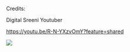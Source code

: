 Credits:

Digital Sreeni Youtuber

https://youtu.be/R-N-YXzvOmY?feature=shared


<img src="https://github.com/Jaykumaran/Medical_Imaging_Referenced/blob/main/Nuclei_Instance_Segmentation/image.png">
